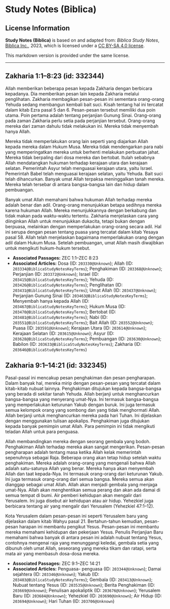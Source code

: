 # Study Notes (Biblica)

## License Information

**Study Notes (Biblica)** is based on and adapted from: _Biblica Study Notes_, [Biblica Inc.](https://www.biblica.com/), 2023, which is licensed under a [CC BY-SA 4.0 license](https://creativecommons.org/licenses/by-sa/4.0/legalcode.en).

This markdown version is provided under the same license.



--------------------------------

## Zakharia 1:1–8:23 (id: 332344)

Allah memberikan beberapa pesan kepada Zakharia dengan berbicara kepadanya. Dia memberikan pesan lain kepada Zakharia melalui penglihatan. Zakharia membagikan pesan\-pesan ini sementara orang\-orang Yehuda sedang membangun kembali bait suci. Kisah tentang hal ini tercatat dalam kitab Ezra pasal 5 dan 6\. Pesan\-pesan tersebut memiliki dua poin utama. Poin pertama adalah tentang perjanjian Gunung Sinai. Orang\-orang pada zaman Zakharia perlu setia pada perjanjian tersebut. Orang\-orang mereka dari zaman dahulu tidak melakukan ini. Mereka tidak menyembah hanya Allah. 

Mereka tidak memperlakukan orang lain seperti yang diajarkan Allah kepada mereka dalam Hukum Musa. Mereka tidak mendengarkan para nabi yang memperingatkan mereka untuk berhenti melakukan perbuatan jahat. Mereka tidak berpaling dari dosa mereka dan bertobat. Itulah sebabnya Allah mendatangkan hukuman terhadap kerajaan utara dan kerajaan selatan. Pemerintah Asyur telah menguasai kerajaan utara, yaitu Israel. Pemerintah Babel telah menguasai kerajaan selatan, yaitu Yehuda. Bait suci telah dihancurkan. Banyak umat Allah terpaksa meninggalkan tanah mereka. Mereka telah tersebar di antara bangsa\-bangsa lain dan hidup dalam pembuangan.

Banyak umat Allah memahami bahwa hukuman Allah terhadap mereka adalah benar dan adil. Orang\-orang menunjukkan betapa sedihnya mereka karena hukuman Allah. Mereka menunjukkannya dengan berkabung dan tidak makan pada waktu\-waktu tertentu. Zakharia menjelaskan cara yang diinginkan Allah untuk menunjukkan dukacita, tetapi bukan dengan berpuasa, melainkan dengan memperlakukan orang\-orang secara adil. Hal ini serupa dengan pesan tentang puasa yang tercatat dalam kitab Yesaya pasal 58\. Allah telah menjelaskan bagaimana memperlakukan orang dengan adil dalam Hukum Musa. Setelah pembuangan, umat Allah masih diwajibkan untuk mengikuti hukum\-hukum tersebut.

* **Associated Passages:** ZEC 1:1–ZEC 8:23
* **Associated Articles:** Dosa (ID: `203330@Unknown`); Allah (ID: `203334@BiblicaStudyNotesKeyTerms`); Penghakiman (ID: `203368@Unknown`); Perjanjian (ID: `203372@Unknown`); Israel (ID: `203415@BiblicaStudyNotesKeyTerms`); Yehuda (ID: `203426@BiblicaStudyNotesKeyTerms`); Penglihatan (ID: `203431@BiblicaStudyNotesKeyTerms`); Umat Allah (ID: `203437@Unknown`); Perjanjian Gunung Sinai (ID: `203463@BiblicaStudyNotesKeyTerms`); Menyembah hanya kepada Allah (ID: `203467@BiblicaStudyNotesKeyTerms`); Hukum Musa (ID: `203470@BiblicaStudyNotesKeyTerms`); Bertobat (ID: `203481@BiblicaStudyNotesKeyTerms`); Nabi (ID: `203551@BiblicaStudyNotesKeyTerms`); Bait Allah (ID: `203552@Unknown`); Puasa (ID: `203591@Unknown`); Kerajaan Utara (ID: `203614@Unknown`); Kerajaan Selatan (ID: `203615@Unknown`); Asyur (ID: `203628@BiblicaStudyNotesKeyTerms`); Pembuangan  (ID: `203630@Unknown`); Babilon (ID: `203633@BiblicaStudyNotesKeyTerms`); Zakharia (ID: `203646@BiblicaStudyNotesKeyTerms`)

## Zakharia 9:1–14:21 (id: 332345)

Pasal\-pasal ini mencakup pesan penghakiman dan pesan pengharapan. Dalam banyak hal, mereka mirip dengan pesan\-pesan yang tercatat dalam kitab\-kitab nubuat lainnya. Penghakiman ditujukan kepada bangsa\-bangsa yang berada di sekitar tanah Yehuda. Allah berjanji untuk menghancurkan bangsa\-bangsa yang menyerang umat\-Nya. Ini termasuk bangsa\-bangsa yang memperlakukan keturunan Yakub dengan buruk. Ini juga termasuk semua kelompok orang yang sombong dan yang tidak menghormati Allah. Allah berjanji untuk menghancurkan mereka pada hari Tuhan. Ini dijelaskan dengan menggunakan tulisan apokalips. Penghakiman juga ditujukan kepada banyak pemimpin umat Allah. Para pemimpin ini tidak mengikuti teladan Allah untuk para penguasa.

Allah membandingkan mereka dengan seorang gembala yang bodoh. Penghakiman Allah terhadap mereka akan sangat mengerikan. Pesan\-pesan pengharapan adalah tentang masa ketika Allah kelak memerintah sepenuhnya sebagai Raja. Beberapa orang akan tetap hidup setelah waktu penghakiman. Mereka adalah orang\-orang yang mengenali bahwa Allah adalah satu\-satunya Allah yang benar. Mereka hanya akan menyembah Allah dan taat kepada\-Nya. Ini termasuk orang\-orang dari keturunan Yakub. Ini juga termasuk orang\-orang dari semua bangsa. Mereka semua akan dianggap sebagai umat Allah. Allah akan menjadi gembala yang menjaga umat\-Nya. Allah akan menghentikan semua perang dan akan ada damai di semua tempat di bumi. Air pemberi kehidupan akan mengalir dari Yerusalem. Ini juga disebut air kehidupan atau air hidup. Yehezkiel juga berbicara tentang air yang mengalir dari Yerusalem (Yehezkiel 47:1–12\).

Kota Yerusalem dalam pesan\-pesan ini seperti Yerusalem baru yang dijelaskan dalam kitab Wahyu pasal 21\. Bertahun\-tahun kemudian, pesan\-pesan harapan ini membantu pengikut Yesus. Pesan\-pesan ini membantu mereka memahami kehidupan dan pekerjaan Yesus. Penulis Perjanjian Baru memahami bahwa banyak di antara pesan ini adalah nubuat tentang Yesus, contohnya mengenai raja yang menunggangi keledai, gembala setia yang dibunuh oleh umat Allah, seseorang yang mereka tikam dan ratapi, serta mata air yang membasuh dosa\-dosa mereka.

* **Associated Passages:** ZEC 9:1–ZEC 14:21
* **Associated Articles:** Penguasa- penguasa (ID: `203344@Unknown`); Damai sejahtera (ID: `203346@Unknown`); Yakub (ID: `203403@BiblicaStudyNotesKeyTerms`); Gembala (ID: `203413@Unknown`); Nubuat tentang Yesus (ID: `203535@Unknown`); Berita Penghakiman (ID: `203669@Unknown`); Penulisan apokaliptik (ID: `203676@Unknown`); Yerusalem Baru (ID: `203684@Unknown`); Yehezkiel (ID: `203690@Unknown`); Air Hidup (ID: `203694@Unknown`); Hari Tuhan (ID: `203706@Unknown`)


